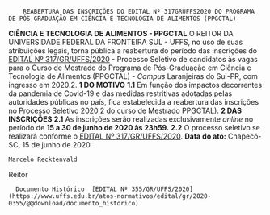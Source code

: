         REABERTURA DAS INSCRIÇÕES DO EDITAL Nº 317GRUFFS2020 DO PROGRAMA DE PÓS-GRADUAÇÃO EM CIÊNCIA E TECNOLOGIA DE ALIMENTOS (PPGCTAL)  

 **CIÊNCIA E TECNOLOGIA DE ALIMENTOS - PPGCTAL** O REITOR DA UNIVERSIDADE FEDERAL DA FRONTEIRA SUL - UFFS, no uso de suas atribuições legais, torna pública a reabertura do período das inscrições do [EDITAL Nº 317/GR/UFFS/2020](https://www.uffs.edu.br/atos-normativos/edital/gr/2020-0317) - Processo Seletivo de candidatos às vagas para o Curso de Mestrado do Programa de Pós-Graduação em Ciência e Tecnologia de Alimentos (PPGCTAL) - *Campus*  Laranjeiras do Sul-PR, com ingresso em 2020.2.  **1 DO MOTIVO** **1.1**  Em função dos impactos decorrentes da pandemia de Covid-19 e das medidas restritivas adotadas pelas autoridades públicas no país, fica estabelecida a reabertura das inscrições no Processo Seletivo 2020.2 do curso de Mestrado PPGCTAL).  **2 DAS INSCRIÇÕES** **2.1**  As inscrições serão realizadas exclusivamente *online* no período de **15 a 30 de junho de 2020 às 23h59.** **2.2**  O processo seletivo se realizará conforme o [EDITAL Nº 317/GR/UFFS/2020](https://www.uffs.edu.br/atos-normativos/edital/gr/2020-0317).        **Data do ato:** Chapecó-SC, 15 de junho de 2020.   
 

    Marcelo Recktenvald   
 Reitor 

      Documento Histórico  [EDITAL Nº 355/GR/UFFS/2020](https://www.uffs.edu.br/atos-normativos/edital/gr/2020-0355/@@download/documento_historico)     
      